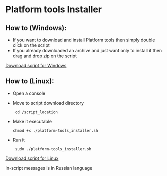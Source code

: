 # Platform tools Installer #
## How to (Windows): ##
+ If you want to download and install Platform tools then simply double click on the script
+ If you already downloaded an archive and just want only to install it then drag and drop zip on the script

[Download script for Windows](https://github.com/SunsetTechuila/Platform-tools-Installer/releases/latest/download/platform-tools_installer.bat)

## How to (Linux): ##
+ Open a console
 + Move to script download directory

		cd /script_location
 +  Make it executable
 
		chmod +x ./platform-tools_installer.sh
 + Run it
  
		sudo ./platform-tools_installer.sh

[Download script for Linux](https://github.com/SunsetTechuila/Platform-tools-Installer/releases/latest/download/platform-tools_installer.sh)

In-script messages is in Russian language
